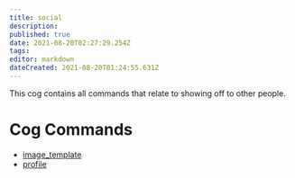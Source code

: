 ```yaml
---
title: social
description: 
published: true
date: 2021-08-20T02:27:29.254Z
tags: 
editor: markdown
dateCreated: 2021-08-20T01:24:55.631Z
---
```


This cog contains all commands that relate to showing off to other people.

# Cog Commands
* [image_template](/commands/image_template)
* [profile](/commands/profile)
